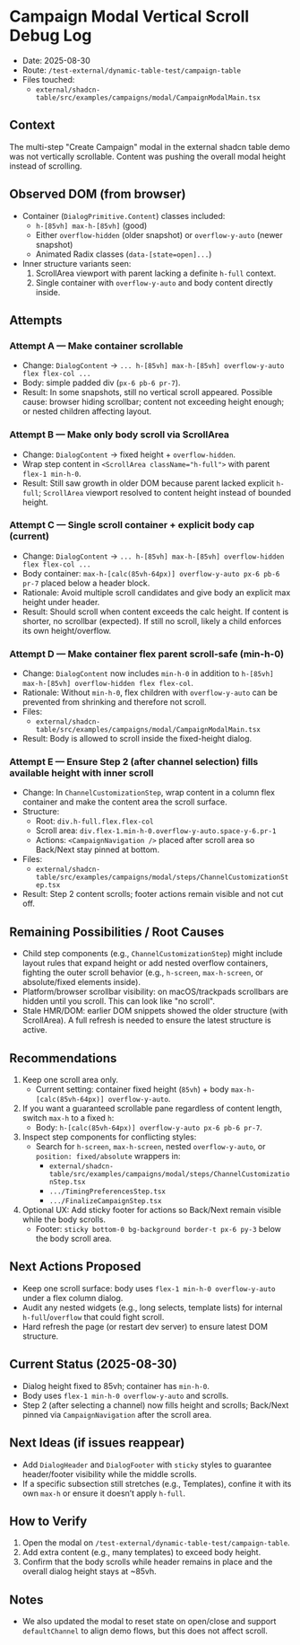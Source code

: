 # Campaign Modal Vertical Scroll Debug Log

- Date: 2025-08-30
- Route: `/test-external/dynamic-table-test/campaign-table`
- Files touched:
  - `external/shadcn-table/src/examples/campaigns/modal/CampaignModalMain.tsx`

## Context
The multi-step "Create Campaign" modal in the external shadcn table demo was not vertically scrollable. Content was pushing the overall modal height instead of scrolling.

## Observed DOM (from browser)
- Container (`DialogPrimitive.Content`) classes included:
  - `h-[85vh] max-h-[85vh]` (good)
  - Either `overflow-hidden` (older snapshot) or `overflow-y-auto` (newer snapshot)
  - Animated Radix classes (`data-[state=open]...`)
- Inner structure variants seen:
  1) ScrollArea viewport with parent lacking a definite `h-full` context.
  2) Single container with `overflow-y-auto` and body content directly inside.

## Attempts

### Attempt A — Make container scrollable
- Change: `DialogContent` -> `... h-[85vh] max-h-[85vh] overflow-y-auto flex flex-col ...`
- Body: simple padded div (`px-6 pb-6 pr-7`).
- Result: In some snapshots, still no vertical scroll appeared. Possible cause: browser hiding scrollbar; content not exceeding height enough; or nested children affecting layout.

### Attempt B — Make only body scroll via ScrollArea
- Change: `DialogContent` -> fixed height + `overflow-hidden`.
- Wrap step content in `<ScrollArea className="h-full">` with parent `flex-1 min-h-0`.
- Result: Still saw growth in older DOM because parent lacked explicit `h-full`; `ScrollArea` viewport resolved to content height instead of bounded height.

### Attempt C — Single scroll container + explicit body cap (current)
- Change: `DialogContent` -> `... h-[85vh] max-h-[85vh] overflow-hidden flex flex-col ...`
- Body container: `max-h-[calc(85vh-64px)] overflow-y-auto px-6 pb-6 pr-7` placed below a header block.
- Rationale: Avoid multiple scroll candidates and give body an explicit max height under header.
- Result: Should scroll when content exceeds the calc height. If content is shorter, no scrollbar (expected). If still no scroll, likely a child enforces its own height/overflow.

### Attempt D — Make container flex parent scroll-safe (min-h-0)
- Change: `DialogContent` now includes `min-h-0` in addition to `h-[85vh] max-h-[85vh] overflow-hidden flex flex-col`.
- Rationale: Without `min-h-0`, flex children with `overflow-y-auto` can be prevented from shrinking and therefore not scroll.
- Files:
  - `external/shadcn-table/src/examples/campaigns/modal/CampaignModalMain.tsx`
- Result: Body is allowed to scroll inside the fixed-height dialog.

### Attempt E — Ensure Step 2 (after channel selection) fills available height with inner scroll
- Change: In `ChannelCustomizationStep`, wrap content in a column flex container and make the content area the scroll surface.
- Structure:
  - Root: `div.h-full.flex.flex-col`
  - Scroll area: `div.flex-1.min-h-0.overflow-y-auto.space-y-6.pr-1`
  - Actions: `<CampaignNavigation />` placed after scroll area so Back/Next stay pinned at bottom.
- Files:
  - `external/shadcn-table/src/examples/campaigns/modal/steps/ChannelCustomizationStep.tsx`
- Result: Step 2 content scrolls; footer actions remain visible and not cut off.

## Remaining Possibilities / Root Causes
- Child step components (e.g., `ChannelCustomizationStep`) might include layout rules that expand height or add nested overflow containers, fighting the outer scroll behavior (e.g., `h-screen`, `max-h-screen`, or absolute/fixed elements inside).
- Platform/browser scrollbar visibility: on macOS/trackpads scrollbars are hidden until you scroll. This can look like "no scroll".
- Stale HMR/DOM: earlier DOM snippets showed the older structure (with ScrollArea). A full refresh is needed to ensure the latest structure is active.

## Recommendations
1) Keep one scroll area only.
   - Current setting: container fixed height (`85vh`) + body `max-h-[calc(85vh-64px)] overflow-y-auto`.
2) If you want a guaranteed scrollable pane regardless of content length, switch `max-h` to a fixed `h`:
   - Body: `h-[calc(85vh-64px)] overflow-y-auto px-6 pb-6 pr-7`.
3) Inspect step components for conflicting styles:
   - Search for `h-screen`, `max-h-screen`, nested `overflow-y-auto`, or `position: fixed/absolute` wrappers in:
     - `external/shadcn-table/src/examples/campaigns/modal/steps/ChannelCustomizationStep.tsx`
     - `.../TimingPreferencesStep.tsx`
     - `.../FinalizeCampaignStep.tsx`
4) Optional UX: Add sticky footer for actions so Back/Next remain visible while the body scrolls.
   - Footer: `sticky bottom-0 bg-background border-t px-6 py-3` below the body scroll area.

## Next Actions Proposed
- Keep one scroll surface: body uses `flex-1 min-h-0 overflow-y-auto` under a flex column dialog.
- Audit any nested widgets (e.g., long selects, template lists) for internal `h-full`/`overflow` that could fight scroll.
- Hard refresh the page (or restart dev server) to ensure latest DOM structure.

## Current Status (2025-08-30)
- Dialog height fixed to 85vh; container has `min-h-0`.
- Body uses `flex-1 min-h-0 overflow-y-auto` and scrolls.
- Step 2 (after selecting a channel) now fills height and scrolls; Back/Next pinned via `CampaignNavigation` after the scroll area.

## Next Ideas (if issues reappear)
- Add `DialogHeader` and `DialogFooter` with `sticky` styles to guarantee header/footer visibility while the middle scrolls.
- If a specific subsection still stretches (e.g., Templates), confine it with its own `max-h` or ensure it doesn’t apply `h-full`.

## How to Verify
1) Open the modal on `/test-external/dynamic-table-test/campaign-table`.
2) Add extra content (e.g., many templates) to exceed body height.
3) Confirm that the body scrolls while header remains in place and the overall dialog height stays at ~85vh.

## Notes
- We also updated the modal to reset state on open/close and support `defaultChannel` to align demo flows, but this does not affect scroll.
